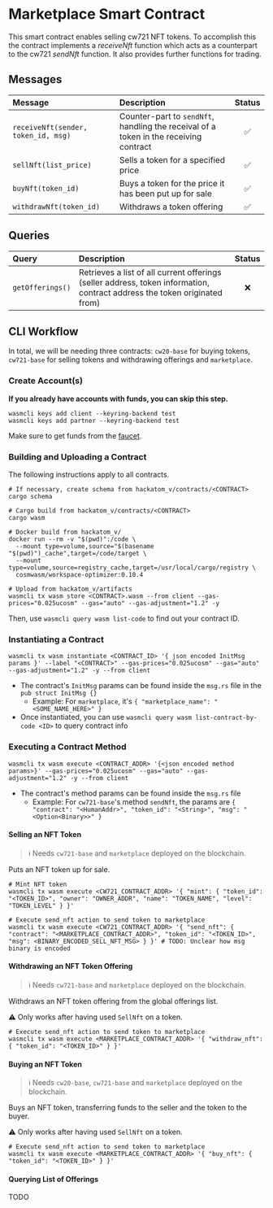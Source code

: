 # Marketplace Smart Contract

This smart contract enables selling cw721 NFT tokens. To accomplish this the contract implements a *receiveNft* function which acts as a counterpart to the cw721 *sendNft* function. It also provides further functions for trading.

## Messages

| Message                             | Description                                                                           | Status             |
|:------------------------------------|:--------------------------------------------------------------------------------------|:------------------:|
| `receiveNft(sender, token_id, msg)` | Counter-part to `sendNft`, handling the receival of a token in the receiving contract | :white_check_mark: |
| `sellNft(list_price)`               | Sells a token for a specified price                                                   | :white_check_mark: |
| `buyNft(token_id)`                  | Buys a token for the price it has been put up for sale                                | :white_check_mark: |
| `withdrawNft(token_id)`             | Withdraws a token offering                                                            | :white_check_mark: |

## Queries

| Query            | Description                                                                                                               | Status             |
|:-----------------|:--------------------------------------------------------------------------------------------------------------------------|:------------------:|
| `getOfferings()` | Retrieves a list of all current offerings (seller address, token information, contract address the token originated from) | :x:                |

## CLI Workflow

In total, we will be needing three contracts: `cw20-base` for buying tokens, `cw721-base` for selling tokens and withdrawing offerings and `marketplace`.

### Create Account(s)

**If you already have accounts with funds, you can skip this step.**

```shell
wasmcli keys add client --keyring-backend test
wasmcli keys add partner --keyring-backend test
```

Make sure to get funds from the [faucet](https://five.hackatom.org/resources).

### Building and Uploading a Contract

The following instructions apply to all contracts.

```shell
# If necessary, create schema from hackatom_v/contracts/<CONTRACT>
cargo schema

# Cargo build from hackatom_v/contracts/<CONTRACT>
cargo wasm

# Docker build from hackatom_v/
docker run --rm -v "$(pwd)":/code \
  --mount type=volume,source="$(basename "$(pwd)")_cache",target=/code/target \
  --mount type=volume,source=registry_cache,target=/usr/local/cargo/registry \
  cosmwasm/workspace-optimizer:0.10.4

# Upload from hackatom_v/artifacts
wasmcli tx wasm store <CONTRACT>.wasm --from client --gas-prices="0.025ucosm" --gas="auto" --gas-adjustment="1.2" -y
```

Then, use `wasmcli query wasm list-code` to find out your contract ID.

### Instantiating a Contract

```shell
wasmcli tx wasm instantiate <CONTRACT_ID> '{ json encoded InitMsg params }' --label "<CONTRACT>" --gas-prices="0.025ucosm" --gas="auto" --gas-adjustment="1.2" -y --from client
```

* The contract's `InitMsg` params can be found inside the `msg.rs` file in the `pub struct InitMsg {}`
  * Example: For `marketplace`, it's `{ "marketplace_name": "<SOME_NAME_HERE>" }`
* Once instantiated, you can use `wasmcli query wasm list-contract-by-code <ID>` to query contract info

### Executing a Contract Method

```shell
wasmcli tx wasm execute <CONTRACT_ADDR> '{<json encoded method params>}' --gas-prices="0.025ucosm" --gas="auto" --gas-adjustment="1.2" -y --from client
```

* The contract's method params can be found inside the `msg.rs` file
  * Example: For `cw721-base`'s method `sendNft`, the params are `{ "contract": "<HumanAddr>", "token_id": "<String>", "msg": "<Option<Binary>>" }`

#### Selling an NFT Token

> :information_source: Needs `cw721-base` and `marketplace` deployed on the blockchain.

Puts an NFT token up for sale.

```shell
# Mint NFT token
wasmcli tx wasm execute <CW721_CONTRACT_ADDR> '{ "mint": { "token_id": "<TOKEN_ID>", "owner": "OWNER_ADDR", "name": "TOKEN_NAME", "level": "TOKEN_LEVEL" } }'

# Execute send_nft action to send token to marketplace
wasmcli tx wasm execute <CW721_CONTRACT_ADDR> '{ "send_nft": { "contract": "<MARKETPLACE_CONTRACT_ADDR>", "token_id": "<TOKEN_ID>", "msg": <BINARY_ENCODED_SELL_NFT_MSG> } }' # TODO: Unclear how msg binary is encoded
```

#### Withdrawing an NFT Token Offering

> :information_source: Needs `cw721-base` and `marketplace` deployed on the blockchain.

Withdraws an NFT token offering from the global offerings list.

:warning: Only works after having used `SellNft` on a token.

```shell
# Execute send_nft action to send token to marketplace
wasmcli tx wasm execute <MARKETPLACE_CONTRACT_ADDR> '{ "withdraw_nft": { "token_id": "<TOKEN_ID>" } }'
```

#### Buying an NFT Token

> :information_source: Needs `cw20-base`, `cw721-base` and `marketplace` deployed on the blockchain.

Buys an NFT token, transferring funds to the seller and the token to the buyer.

:warning: Only works after having used `SellNft` on a token.

```shell
# Execute send_nft action to send token to marketplace
wasmcli tx wasm execute <MARKETPLACE_CONTRACT_ADDR> '{ "buy_nft": { "token_id": "<TOKEN_ID>" } }'
```

#### Querying List of Offerings

TODO

